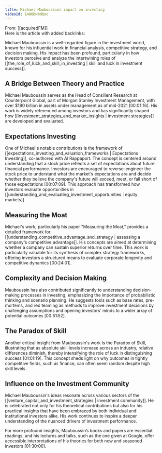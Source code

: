 ```yaml
---
title: Michael Mauboussins impact on investing
videoId: E4B6bNbdQoc
---
```


From: [[acquiredFM]] <br/> 
Here is the article with added backlinks:

Michael Mauboussin is a well-regarded figure in the investment world, known for his influential work in financial analysis, competitive strategy, and decision making. His impact has been profound, particularly in how investors perceive and analyze the intertwining roles of [[the_role_of_luck_and_skill_in_investing | skill and luck in investment success]].

## A Bridge Between Theory and Practice

Michael Mauboussin serves as the Head of Consilient Research at Counterpoint Global, part of Morgan Stanley Investment Management, with over $180 billion in assets under management as of mid-2021 <a class="yt-timestamp" data-t="00:01:16">[00:01:16]</a>. His work is widely referenced among investors and has significantly shaped how [[investment_strategies_and_market_insights | investment strategies]] are developed and evaluated.

## Expectations Investing

One of Michael's notable contributions is the framework of [[expectations_investing_and_valuation_frameworks | Expectations Investing]], co-authored with Al Rappaport. The concept is centered around understanding that a stock price reflects a set of expectations about future financial performance. Investors are encouraged to reverse-engineer the stock price to understand what the market's expectations are and decide whether they believe the company's future will exceed, meet, or fall short of those expectations <a class="yt-timestamp" data-t="00:07:09">[00:07:09]</a>. This approach has transformed how investors evaluate opportunities in [[understanding_and_evaluating_investment_opportunities | equity markets]].

## Measuring the Moat

Michael's work, particularly his paper "Measuring the Moat," provides a detailed framework for [[understanding_competitive_advantage_and_strategy | assessing a company's competitive advantage]]. His concepts are aimed at determining whether a company can sustain superior returns over time. This work is particularly valuable for its synthesis of complex strategy frameworks, offering investors a structured means to evaluate corporate longevity and competitive dynamics <a class="yt-timestamp" data-t="00:24:01">[00:24:01]</a>.

## Complexity and Decision Making

Mauboussin has also contributed significantly to understanding decision-making processes in investing, emphasizing the importance of probabilistic thinking and scenario planning. He suggests tools such as base rates, pre-mortems, and red teaming as methods to improve investment decisions by challenging assumptions and opening investors' minds to a wider array of potential outcomes <a class="yt-timestamp" data-t="00:51:52">[00:51:52]</a>.

## The Paradox of Skill

Another critical insight from Mauboussin's work is the Paradox of Skill, illustrating that as absolute skill levels increase across an industry, relative differences diminish, thereby intensifying the role of luck in distinguishing success <a class="yt-timestamp" data-t="01:01:19">[01:01:19]</a>. This concept sheds light on why outcomes in tightly competitive fields, such as finance, can often seem random despite high skill levels.

## Influence on the Investment Community

Michael Mauboussin's ideas resonate across various sectors of the [[venture_capital_and_investment_strategies | investment community]]. He is celebrated not only for his theoretical contributions but also for his practical insights that have been embraced by both individual and institutional investors alike. His work continues to inspire a deeper understanding of the nuanced drivers of investment performance.

For more profound insights, Mauboussin’s books and papers are essential readings, and his lectures and talks, such as the one given at Google, offer accessible interpretations of his theories for both new and seasoned investors <a class="yt-timestamp" data-t="01:30:00">[01:30:00]</a>.